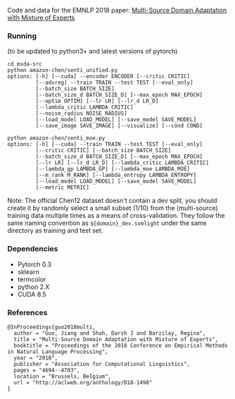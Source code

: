 Code and data for the EMNLP 2018 paper: [Multi-Source Domain Adaptation with Mixture of Experts](https://arxiv.org/abs/1809.02256)

### Running

(to be updated to python3+ and latest versions of pytorch)

```
cd msda-src
python amazon-chen/senti_unified.py
options: [-h] [--cuda] --encoder ENCODER [--critic CRITIC]
         [--advreg] --train TRAIN --test TEST [--eval_only]
         [--batch_size BATCH_SIZE]
         [--batch_size_d BATCH_SIZE_D] [--max_epoch MAX_EPOCH]
         [--optim OPTIM] [--lr LR] [--lr_d LR_D]
         [--lambda_critic LAMBDA_CRITIC]
         [--noise_radius NOISE_RADIUS]
         [--load_model LOAD_MODEL] [--save_model SAVE_MODEL]
         [--save_image SAVE_IMAGE] [--visualize] [--cond COND]

python amazon-chen/senti_moe.py
options: [-h] [--cuda] --train TRAIN --test TEST [--eval_only]
         [--critic CRITIC] [--batch_size BATCH_SIZE]
         [--batch_size_d BATCH_SIZE_D] [--max_epoch MAX_EPOCH]
         [--lr LR] [--lr_d LR_D] [--lambda_critic LAMBDA_CRITIC]
         [--lambda_gp LAMBDA_GP] [--lambda_moe LAMBDA_MOE]
         [--m_rank M_RANK] [--lambda_entropy LAMBDA_ENTROPY]
         [--load_model LOAD_MODEL] [--save_model SAVE_MODEL]
         [--metric METRIC]
```

Note: The official Chen12 dataset doesn't contain a dev split, you should create it by randomly select a small subset (1/10) from the (multi-source) training data multiple times as a means of cross-validation. They follow the same naming convention as `${domain}_dev.svmlight` under the same directory as training and test set.

### Dependencies
* Pytorch 0.3
* sklearn
* termcolor
* python 2.X
* CUDA 8.5

### References

```
@InProceedings{guo2018multi,
  author = "Guo, Jiang and Shah, Darsh J and Barzilay, Regina",
  title = "Multi-Source Domain Adaptation with Mixture of Experts",
  booktitle = "Proceedings of the 2018 Conference on Empirical Methods in Natural Language Processing",
  year = "2018",
  publisher = "Association for Computational Linguistics",
  pages = "4694--4703",
  location = "Brussels, Belgium",
  url = "http://aclweb.org/anthology/D18-1498"
}
```
